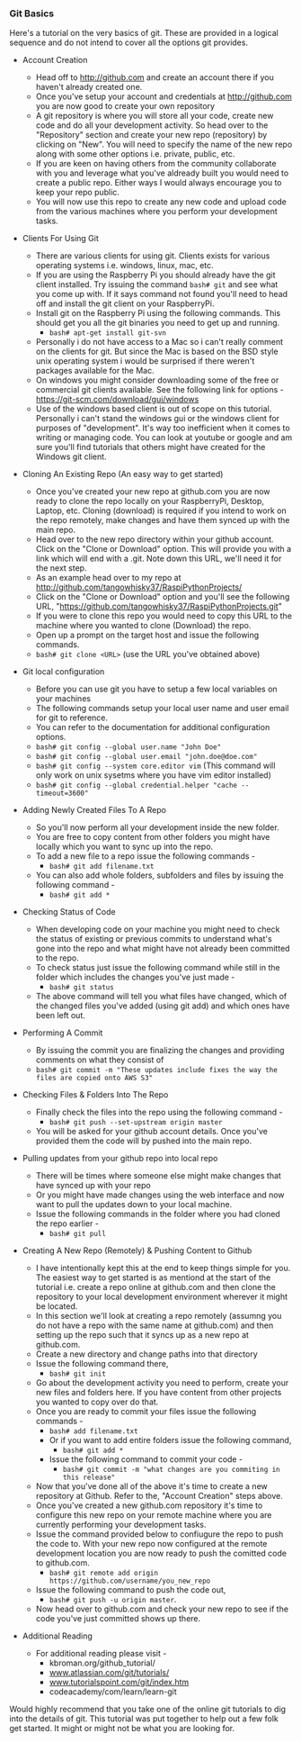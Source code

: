 
### Git Basics

Here's a tutorial on the very basics of git. These are provided in a logical sequence and do not intend to cover all the options git provides. 

- Account Creation 
  - Head off to http://github.com and create an account there if you haven't already created one.
  - Once you've setup your account and credentials at http://github.com you are now good to create your own repository
  - A git repository is where you will store all your code, create new code and do all your development activity. So head over to the "Repository" section and create your new repo (repository) by clicking on "New". You will need to specify the name of the new repo along with some other options i.e. private, public, etc. 
  - If you are keen on having others from the community collaborate with you and leverage what you've aldready built you would need to create a public repo. Either ways I would always encourage you to keep your repo public.
  - You will now use this repo to create any new code and upload code from the various machines where you perform your development tasks.

- Clients For Using Git
  - There are various clients for using git. Clients exists for various operating systems i.e. windows, linux, mac, etc. 
  - If you are using the Raspberry Pi you should already have the git client installed. Try issuing the command `bash# git` and see what you come up with. If it says command not found you'll need to head off and install the git client on your RaspberryPi.
  - Install git on the Raspberry Pi using the following commands. This should get you all the git binaries you need to get up and running.
    - `bash# apt-get install git-svn`
  - Personally i do not have access to a Mac so i can't really comment on the clients for git. But since the Mac is based on the BSD style unix operating system i would be surprised if there weren't packages available for the Mac.
  - On windows you might consider downloading some of the free or commercial git clients available. See the following link for options - https://git-scm.com/download/gui/windows
  - Use of the windows based client is out of scope on this tutorial. Personally i can't stand the windows gui or the windows client for purposes of "development". It's way too inefficient when it comes to writing or managing code. You can look at youtube or google and am sure you'll find tutorials that others might have created for the Windows git client. 

- Cloning An Existing Repo (An easy way to get started) 
  - Once you've created your new repo at github.com you are now ready to clone the repo locally on your RaspberryPi, Desktop, Laptop, etc. Cloning (download) is required if you intend to work on the repo remotely, make changes and have them synced up with the main repo.
  - Head over to the new repo directory within your github account. Click on the "Clone or Download" option. This will provide you with a link which will end with a .git. Note down this URL, we'll need it for the next step. 
  - As an example head over to my repo at http://github.com/tangowhisky37/RaspiPythonProjects/
  - Click on the "Clone or Download" option and you'll see the following URL, "https://github.com/tangowhisky37/RaspiPythonProjects.git"
  - If you were to clone this repo you would need to copy this URL to the machine where you wanted to clone (Download) the repo.
  - Open up a prompt on the target host and issue the following commands.
  - `bash# git clone <URL>` (use the URL you've obtained above)

- Git local configuration 
  - Before you can use git you have to setup a few local variables on your machines
  - The following commands setup your local user name and user email for git to reference. 
  - You can refer to the documentation for additional configuration options. 
  - `bash# git config --global user.name "John Doe"`
  - `bash# git config --global user.email "john.doe@doe.com"` 
  - `bash# git config --system core.editor vim` (This command will only work on unix sysetms where you have vim editor installed) 
  - `bash# git config --global credential.helper "cache --timeout=3600"`

- Adding Newly Created Files To A Repo
  - So you'll now perform all your development inside the new folder.
  - You are free to copy content from other folders you might have locally which you want to sync up into the repo.
  - To add a new file to a repo issue the following commands - 
    - `bash# git add filename.txt`
  - You can also add whole folders, subfolders and files by issuing the following command - 
    - `bash# git add *`

- Checking Status of Code 
  - When developing code on your machine you might need to check the status of existing or previous commits to understand what's gone into the repo and what might have not already been committed to the repo. 
  - To check status just issue the following command while still in the folder which includes the changes you've just made -
    - `bash# git status`
  - The above command will tell you what files have changed, which of the changed files you've added (using git add) and which ones have been left out.

- Performing A Commit
  - By issuing the commit you are finalizing the changes and providing comments on what they consist of
  - `bash# git commit -m "These updates include fixes the way the files are copied onto AWS S3"`

- Checking  Files & Folders Into The Repo
  - Finally check the files into the repo using the following command -
    - `bash# git push --set-upstream origin master`
  - You will be asked for your github account details. Once you've provided them the code will by pushed into the main repo.
  
- Pulling updates from your github repo into local repo
  - There will be times where someone else might make changes that have synced up with your repo
  - Or you might have made changes using the web interface and now want to pull the updates down to your local machine. 
  - Issue the following commands in the folder where you had cloned the repo earlier - 
    - `bash# git pull`

- Creating A New Repo (Remotely) & Pushing Content to Github
  - I have intentionally kept this at the end to keep things simple for you. The easiest way to get started is as mentiond at the start of the tutorial i.e. create a repo online at github.com and then clone the repository to your local development environment wherever it might be located. 
  - In this section we'll look at creating a repo remotely (assumng you do not have a repo with the same name at github.com) and then setting up the repo such that it syncs up as a new repo at github.com.
  - Create a new directory and change paths into that directory
  - Issue the following command there, 
    - `bash# git init`
  - Go about the development activity you need to perform, create your new files and folders here. If you have content from other projects you wanted to copy over do that. 
  - Once you are ready to commit your files issue the following commands - 
      - `bash# add filename.txt` 
    - Or if you want to add entire folders issue the following command, 
      - `bash# git add *`
    - Issue the following command to commit your code -
      - `bash# git commit -m "what changes are you commiting in this release"`
  - Now that you've done all of the above it's time to create a new repository at Github. Refer to the, "Account Creation" steps above.
  - Once you've created a new github.com repository it's time to configure this new repo on your remote machine where you are currently performing your development tasks. 
  - Issue the command provided below to confiugure the repo to push the code to. With your new repo now configured at the remote development location you are now ready to push the comitted code to github.com.
    - `bash# git remote add origin https://github.com/username/you_new_repo`
  - Issue the following command to push the code out,
    - `bash# git push -u origin master`.
  - Now head over to github.com and check your new repo to see if the code you've just committed shows up there. 

- Additional Reading
  - For additional reading please visit - 
    - kbroman.org/github_tutorial/
    - www.atlassian.com/git/tutorials/ 
    - www.tutorialspoint.com/git/index.htm
    - codeacademy/com/learn/learn-git

Would highly recommend that you take one of the online git tutorials to dig into the details of git. This tutorial was put together to help out a few folk get started. It might or might not be what you are looking for. 


